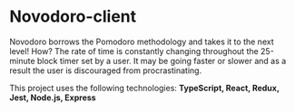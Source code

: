 # Novodoro-client

Novodoro borrows the Pomodoro methodology and takes it to the next level!
How? The rate of time is constantly changing throughout the 25-minute block timer set by a user.
It may be going faster or slower and as a result the user is discouraged from procrastinating.

This project uses the following technologies: __TypeScript, React, Redux, Jest, Node.js, Express__
